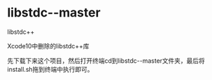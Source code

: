 # libstdc--master
libstdc++

Xcode10中删除的libstdc++库

先下载下来这个项目，然后打开终端cd到libstdc--master文件夹，最后将install.sh拖到终端中执行即可。
